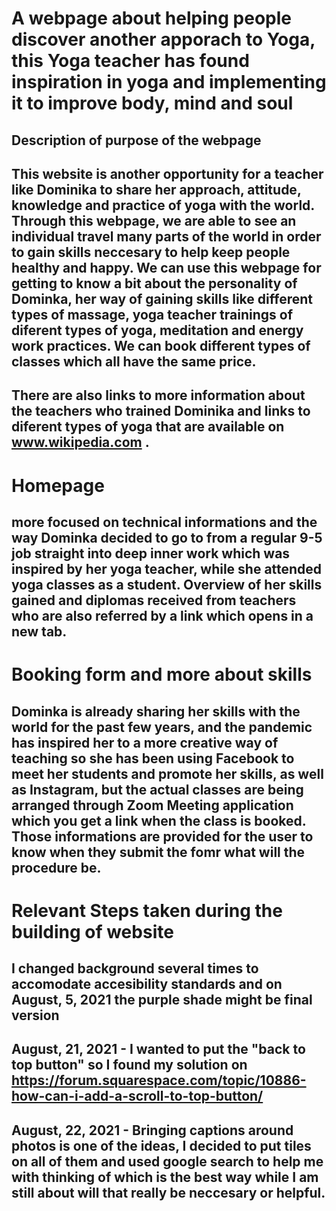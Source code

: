 # A webpage about helping people discover another apporach to Yoga, this Yoga teacher has found inspiration in yoga and implementing it to improve  body, mind and soul #

## Description of purpose of the webpage 

## This website is another opportunity for a teacher like Dominika to share her approach, attitude, knowledge and practice of yoga with the world. Through this webpage, we are able to see an individual travel many parts of the world in order to gain skills neccesary to help keep people healthy and happy. We can use this webpage for getting to know a bit about the personality of Dominka, her way of gaining skills like different types of massage, yoga teacher trainings of diferent types of yoga, meditation and energy work practices. We can book different types of classes which all have the same price.
## There are also links to more information about the teachers who trained Dominika and links to diferent types of yoga that are available on www.wikipedia.com .

# Homepage

## more focused on technical informations and the way Dominka decided to go to from a regular 9-5 job straight into deep inner work which was inspired by her yoga teacher, while she attended yoga classes as a student. Overview of her skills gained and diplomas received from teachers who are also referred by a link which opens in a new tab.

# Booking form and more about skills

## Dominka is already sharing her skills with the world for the past few years, and the pandemic has inspired her to a more creative way of teaching so she has been using Facebook to meet her students and promote her skills, as well as Instagram, but the actual classes are being arranged through Zoom Meeting application which you get a link when the class is booked. Those informations are provided for the user to know when they submit the fomr what will the procedure be.


# Relevant Steps taken during the building of website

## I changed background several times to accomodate accesibility standards and on August, 5, 2021 the purple shade might be final version

## August, 21, 2021 - I wanted to put the "back to top button" so I found my solution on https://forum.squarespace.com/topic/10886-how-can-i-add-a-scroll-to-top-button/ 


## August, 22, 2021 - Bringing captions around photos is one of the ideas, I decided to put tiles on all of them and used google search to help me with thinking of which is the best way while I am still about will that really be neccesary or helpful.


